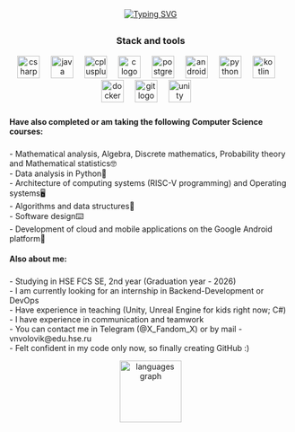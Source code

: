 <div align="center">
  <a href="https://git.io/typing-svg">
    <img src="https://readme-typing-svg.herokuapp.com?font=Bungee+Spice&size=15&pause=1000&center=true&random=false&width=435&lines=Hello%2C+I'm+Vadim;Currently+studying+software+engineer" alt="Typing SVG"/>
  </a>
</div>

##

<h3 align="center">
  Stack and tools
</h3>
<div align="center">
  <img src="https://cdn.jsdelivr.net/gh/devicons/devicon/icons/csharp/csharp-original.svg" height="40" alt="csharp logo"  />
  <img width="12" />
  <img src="https://cdn.jsdelivr.net/gh/devicons/devicon/icons/java/java-original.svg" height="40" alt="java logo"  />
  <img width="12" />
  <img src="https://cdn.jsdelivr.net/gh/devicons/devicon/icons/cplusplus/cplusplus-original.svg" height="40" alt="cplusplus logo"  />
  <img width="12" />
  <img src="https://cdn.jsdelivr.net/gh/devicons/devicon/icons/c/c-original.svg" height="40" alt="c logo"  />
  <img width="12" />
  <img src="https://cdn.jsdelivr.net/gh/devicons/devicon/icons/postgresql/postgresql-original.svg" height="40" alt="postgresql logo"  />
  <img width="12" />
  <img src="https://cdn.jsdelivr.net/gh/devicons/devicon/icons/android/android-original" height="40" alt="android logo"  />
  <img width="12" />
  <img src="https://cdn.jsdelivr.net/gh/devicons/devicon/icons/python/python-original.svg" height="40" alt="python logo"  />
  <img width="12" />
  <img src="https://cdn.jsdelivr.net/gh/devicons/devicon/icons/kotlin/kotlin-original.svg" height="40" alt="kotlin logo"  />
  <img width="12" />
  <img src="https://cdn.jsdelivr.net/gh/devicons/devicon/icons/docker/docker-original.svg" height="40" alt="docker logo"  />
  <img width="12" />
  <img src="https://cdn.jsdelivr.net/gh/devicons/devicon/icons/git/git-original.svg" height="40" alt="git logo"  />
  <img width="12" />
  <img src="https://cdn.jsdelivr.net/gh/devicons/devicon/icons/unity/unity-original.svg" height="40" alt="unity logo"  />
  <img width="12" />
</div>

###

<h4 align="left">
  Have also completed or am taking the following Computer Science courses:
</h4>

###

<p align="left">
  - Mathematical analysis, Algebra, Discrete mathematics, Probability theory and Mathematical statistics🤓<br>
  - Data analysis in Python🐍<br>
  - Architecture of computing systems (RISC-V programming) and Operating systems🖥️<br>
  - Algorithms and data structures🧩<br>
  - Software design⌨️<br>
  - Development of cloud and mobile applications on the Google Android platform📱
</p>

<h4 align="left">
  Also about me:
</h4>

###

<p align="left">
  - Studying in HSE FCS SE, 2nd year (Graduation year - 2026)<br>
  - I am currently looking for an internship in Backend-Development or DevOps<br>
  - Have experience in teaching (Unity, Unreal Engine for kids right now; C#)<br>
  - I have experience in communication and teamwork<br>
  - You can contact me in Telegram (@X_Fandom_X) or by mail - vnvolovik@edu.hse.ru<br>
  - Felt confident in my code only now, so finally creating GitHub :)
</p>

<div align=center>
  <img src="https://github-readme-stats.vercel.app/api/top-langs?username=vadiikkk&layout=compact&theme=dark" height="110"alt="languages graph"  />
</div>

<!---TODO: Добавить стату, когда оная не будет пустой :)
[![trophy](https://github-profile-trophy.vercel.app/?username=vadiikkk)](https://github.com/ryo-ma/github-profile-trophy)
[![Anurag's GitHub stats](https://github-readme-stats.vercel.app/api?username=vadiikkk)](https://github.com/anuraghazra/github-readme-stats)-->
